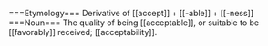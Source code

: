 ===Etymology===
Derivative of [[accept]] + [[-able]] + [[-ness]]
===Noun===
The quality of being [[acceptable]], or suitable to be [[favorably]] received; [[acceptability]].